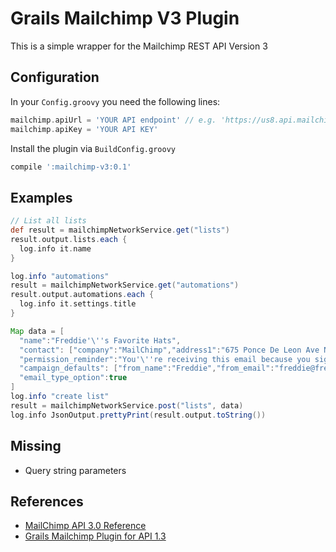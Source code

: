Grails Mailchimp V3 Plugin
=======================
This is a simple wrapper for the Mailchimp REST API Version 3
 
 
Configuration
------

In your `Config.groovy` you need the following lines:

```groovy
mailchimp.apiUrl = 'YOUR API endpoint' // e.g. 'https://us8.api.mailchimp.com/3.0/' but this depends on which datacentre your API key is valid for
mailchimp.apiKey = 'YOUR API KEY'
```

Install the plugin via `BuildConfig.groovy`

```groovy
compile ':mailchimp-v3:0.1'
```

Examples
-------
    
```groovy
// List all lists 
def result = mailchimpNetworkService.get("lists")
result.output.lists.each {
  log.info it.name
}

log.info "automations"
result = mailchimpNetworkService.get("automations")
result.output.automations.each {
  log.info it.settings.title
}

Map data = [
  "name":"Freddie'\''s Favorite Hats",
  "contact": ["company":"MailChimp","address1":"675 Ponce De Leon Ave NE","address2":"Suite 5000","city":"Atlanta","state":"GA","zip":"30308","country":"US","phone":""],
  "permission_reminder":"You'\''re receiving this email because you signed up for updates about Freddie'\''s newest hats.",
  "campaign_defaults": ["from_name":"Freddie","from_email":"freddie@freddiehats.com","subject":"","language":"en"],
  "email_type_option":true
]
log.info "create list"
result = mailchimpNetworkService.post("lists", data)
log.info JsonOutput.prettyPrint(result.output.toString())
```

Missing
------

 * Query string parameters
 
References
------

 * [MailChimp API 3.0 Reference](http://developer.mailchimp.com/documentation/mailchimp/reference/overview/)
 * [Grails Mailchimp Plugin for API 1.3](https://github.com/happyinc/grails-mailchimp)
